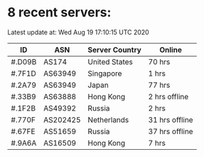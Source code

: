 # 8 recent servers:

Latest update at: Wed Aug 19 17:10:15 UTC 2020

| ID | ASN | Server Country | Online |
| -- | --- | -------------- | ------ |
| #.D09B | AS174 | United States | 70 hrs |
| #.7F1D | AS63949 | Singapore | 1 hrs |
| #.2A79 | AS63949 | Japan | 77 hrs |
| #.33B9 | AS63888 | Hong Kong | 2 hrs offline |
| #.1F2B | AS49392 | Russia | 2 hrs |
| #.770F | AS202425 | Netherlands | 31 hrs offline |
| #.67FE | AS51659 | Russia | 37 hrs offline |
| #.9A6A | AS16509 | Hong Kong | 7 hrs |

